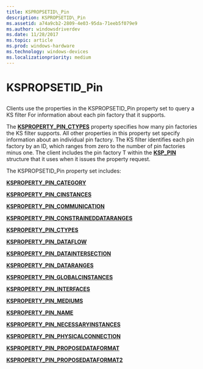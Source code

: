 ```yaml
---
title: KSPROPSETID\_Pin
description: KSPROPSETID\_Pin
ms.assetid: a74a9cb2-2809-4e03-95da-71eeb5f079e9
ms.author: windowsdriverdev
ms.date: 11/28/2017
ms.topic: article
ms.prod: windows-hardware
ms.technology: windows-devices
ms.localizationpriority: medium
---
```


# KSPROPSETID\_Pin


## <span id="ddk_kspropsetid_pin_ks"></span><span id="DDK_KSPROPSETID_PIN_KS"></span>


Clients use the properties in the KSPROPSETID\_Pin property set to query a KS filter For information about each pin factory that it supports.

The [**KSPROPERTY\_PIN\_CTYPES**](ksproperty-pin-ctypes.md) property specifies how many pin factories the KS filter supports. All other properties in this property set specify information about an individual pin factory. The KS filter identifies each pin factory by an ID, which ranges from zero to the number of pin factories minus one. The client includes the pin factory T within the [**KSP\_PIN**](https://msdn.microsoft.com/library/windows/hardware/ff566722) structure that it uses when it issues the property request.

The KSPROPSETID\_Pin property set includes:

[**KSPROPERTY\_PIN\_CATEGORY**](ksproperty-pin-category.md)

[**KSPROPERTY\_PIN\_CINSTANCES**](ksproperty-pin-cinstances.md)

[**KSPROPERTY\_PIN\_COMMUNICATION**](ksproperty-pin-communication.md)

[**KSPROPERTY\_PIN\_CONSTRAINEDDATARANGES**](ksproperty-pin-constraineddataranges.md)

[**KSPROPERTY\_PIN\_CTYPES**](ksproperty-pin-ctypes.md)

[**KSPROPERTY\_PIN\_DATAFLOW**](ksproperty-pin-dataflow.md)

[**KSPROPERTY\_PIN\_DATAINTERSECTION**](ksproperty-pin-dataintersection.md)

[**KSPROPERTY\_PIN\_DATARANGES**](ksproperty-pin-dataranges.md)

[**KSPROPERTY\_PIN\_GLOBALCINSTANCES**](ksproperty-pin-globalcinstances.md)

[**KSPROPERTY\_PIN\_INTERFACES**](ksproperty-pin-interfaces.md)

[**KSPROPERTY\_PIN\_MEDIUMS**](ksproperty-pin-mediums.md)

[**KSPROPERTY\_PIN\_NAME**](ksproperty-pin-name.md)

[**KSPROPERTY\_PIN\_NECESSARYINSTANCES**](ksproperty-pin-necessaryinstances.md)

[**KSPROPERTY\_PIN\_PHYSICALCONNECTION**](ksproperty-pin-physicalconnection.md)

[**KSPROPERTY\_PIN\_PROPOSEDATAFORMAT**](ksproperty-pin-proposedataformat.md)

[**KSPROPERTY\_PIN\_PROPOSEDATAFORMAT2**](ksproperty-pin-proposedataformat2.md)

 

 





